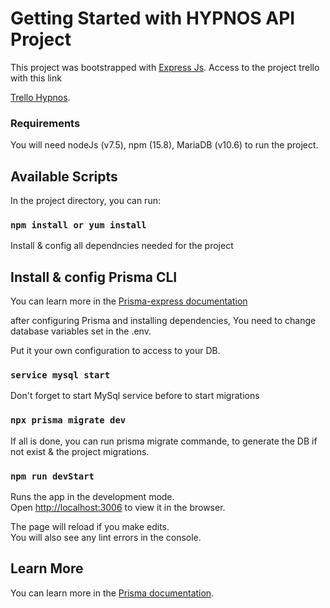 # Getting Started with HYPNOS API Project

This project was bootstrapped with [Express Js](https://expressjs.com/fr/).
Access to the project trello with this link

[Trello Hypnos](https://trello.com/b/YA1G3kH0/projet-hypnos).

### Requirements

You will need nodeJs (v7.5), npm (15.8), MariaDB (v10.6) to run the project.

## Available Scripts

In the project directory, you can run:

### `npm install or yum install`

Install & config all dependncies needed for the project

## Install & config Prisma CLI

You can learn more in the [Prisma-express documentation](https://www.prisma.io/express)

after configuring Prisma and installing dependencies, You need to change database variables set in the .env.

Put it your own configuration to access to your DB.

### `service mysql start`

Don't forget to start MySql service before to start migrations

### `npx prisma migrate dev`

If all is done, you can run prisma migrate commande, to generate the DB if not exist & the project migrations.

### `npm run devStart`

Runs the app in the development mode.<br>
Open [http://localhost:3006](http://localhost:3006) to view it in the browser.

The page will reload if you make edits.<br>
You will also see any lint errors in the console.

## Learn More

You can learn more in the [Prisma documentation](https://www.prisma.io/docs/getting-started).
